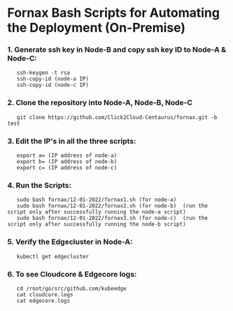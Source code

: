 # Fornax Bash Scripts for Automating the Deployment (On-Premise)

### 1. Generate ssh key in Node-B and copy ssh key ID to Node-A & Node-C:
       ssh-keygen -t rsa
       ssh-copy-id (node-a IP)
       ssh-copy-id (node-c IP)

### 2. Clone the repository into Node-A, Node-B, Node-C
       git clone https://github.com/Click2Cloud-Centaurus/fornax.git -b test

### 3. Edit the IP's in all the three scripts:
       export a= (IP address of node-a)
       export b= (IP address of node-b)
       export c= (IP address of node-c)

### 4. Run the Scripts:
       sudo bash fornax/12-01-2022/fornax1.sh (for node-a)
       sudo bash fornax/12-01-2022/fornax2.sh (for node-b)  (run the script only after successfully running the node-a script)
       sudo bash fornax/12-01-2022/fornax3.sh (for node-c)  (run the script only after successfully running the node-b script)
  
### 5. Verify the Edgecluster in Node-A:
       kubectl get edgecluster
       
### 6. To see Cloudcore & Edgecore logs:
       cd /root/go/src/github.com/kubeedge
       cat cloudcore.logs
       cat edgecore.logs
